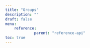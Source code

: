 ```yaml
---
title: "Groups"
description: ""
draft: false
menu:
    reference:
             parent: "reference-api"
toc: true
---
```




